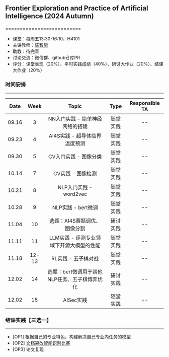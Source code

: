## Frontier Exploration and Practice of Artificial Intelligence (2024 Autumn)
==========================

- 课堂：每周五13:30-16:10，H4101 
- 主讲教师：[陈智能](https://zhinchenfd.github.io/)
- 助教：待完善
- 讨论交流：微信群、github仓库PR
- 评分：课堂表现（20%）、平时实践成绩（40%）、研讨大作业（20%）、结课大作业（20%）


### 时间安排
----------
|  Date  | Week  |                  Topic                   |   Type   | Responsible TA |
| :----: | :---: | :--------------------------------------: | :------: | :------------: |
| 09.16  |   3   | NN入门实践 - 简单神经网络的搭建          | 随堂实践 |       --       |
| 09.23  |   4   | AI4S实践 - 超导体临界温度预测            | 随堂实践 |       --       |
| 09.30  |   5   | CV入门实践 - 图像分类                    | 随堂实践 |       --       |
| 10.14  |   7   | CV实践 - 图像检测                        | 随堂实践 |       --       |
| 10.21  |   8   | NLP入门实践 - word2vec                   | 随堂实践 |       --       |
| 10.28  |   9   | NLP实践 - bert微调                      | 随堂实践 |       --       |
| 11.04  |  10   | 选题：AI4S赛题调优、图像分割                   | 研讨实践 |       --       |
| 11.11  |  11   | LLM实践 - 评测专业领域下开源大模型的性能 | 随堂实践 |       --       |
| 11.18  | 12-13 | RL实践 - 五子棋对战                      | 随堂实践 |       --       |
| 12.02  |  14   | 选题：bert微调用于其他NLP任务、五子棋博弈优化      | 研讨实践 |       --       |
| 12.02  |  15   | AISec实践                                | 随堂实践 |       --       |


### 结课实践【三选一】
----------
- [OP1] 根据自己的专业特色，构建解决自己专业内任务的模型
- [OP2] [文档篡改智能识别比赛](https://tianchi.aliyun.com/competition/entrance/532223/information)
- [OP3] 论文复现
